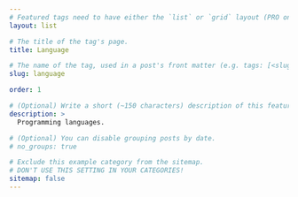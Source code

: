 ```yaml
---
# Featured tags need to have either the `list` or `grid` layout (PRO only).
layout: list

# The title of the tag's page.
title: Language

# The name of the tag, used in a post's front matter (e.g. tags: [<slug>]).
slug: language

order: 1

# (Optional) Write a short (~150 characters) description of this featured tag.
description: >
  Programming languages.

# (Optional) You can disable grouping posts by date.
# no_groups: true

# Exclude this example category from the sitemap.
# DON'T USE THIS SETTING IN YOUR CATEGORIES!
sitemap: false
---
```

